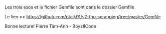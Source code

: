 Les trois exos et le fichier Gemfile sont dans le dossier Gemfile

Le lien >> https://github.com/ptalk91/s2-thu-scrapping/tree/master/Gemfile

Bonne lecture!
Pierre Tâm-Anh - BoyzIICode
